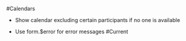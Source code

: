 #Calendars
* Show calendar excluding certain participants if no one is available
- Use form.$error for error messages
#Current
